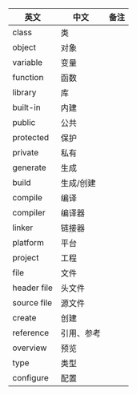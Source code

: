 | **英文**      | **中文** | **备注** |
| ----------- | ------ | ------ |
| class       | 类      |        |
| object      | 对象     |        |
| variable    | 变量     |        |
| function    | 函数     |        |
| library     | 库      |        |
| built-in    | 内建     |        |
| public      | 公共     |        |
| protected   | 保护     |        |
| private     | 私有     |        |
| generate    | 生成     |        |
| build       | 生成/创建  |        |
| compile     | 编译     |        |
| compiler    | 编译器    |        |
| linker      | 链接器    |        |
| platform    | 平台     |        |
| project     | 工程     |        |
| file        | 文件     |        |
| header file | 头文件    |        |
| source file | 源文件    |        |
| create      | 创建     |        |
| reference   | 引用、参考  |        |
| overview    | 预览     |        |
| type        | 类型     |        |
| configure   | 配置     |        |